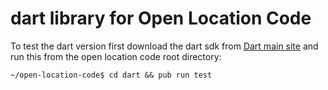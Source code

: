 # dart library for Open Location Code

To test the dart version first download the dart sdk from [Dart main site](http://www.dartlang.org) and run this from the open location code root directory:

`~/open-location-code$ cd dart && pub run test`
